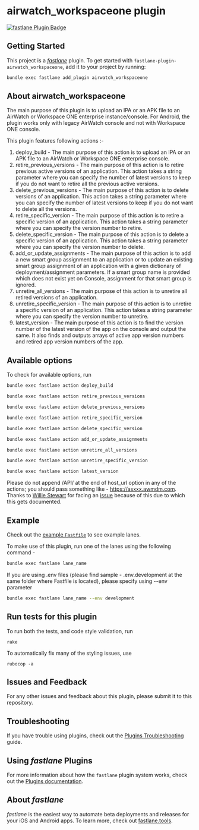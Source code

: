 # airwatch_workspaceone plugin

[![fastlane Plugin Badge](https://rawcdn.githack.com/fastlane/fastlane/master/fastlane/assets/plugin-badge.svg)](https://rubygems.org/gems/fastlane-plugin-airwatch_workspaceone)

## Getting Started

This project is a [_fastlane_](https://github.com/fastlane/fastlane) plugin. To get started with `fastlane-plugin-airwatch_workspaceone`, add it to your project by running:

```bash
bundle exec fastlane add_plugin airwatch_workspaceone
```

## About airwatch_workspaceone

The main purpose of this plugin is to upload an IPA or an APK file to an AirWatch or Workspace ONE enterprise instance/console. For Android, the plugin works only with legacy AirWatch console and not with Workspace ONE console.

This plugin features following actions :-
1. deploy_build - The main purpose of this action is to upload an IPA or an APK file to an AirWatch or Workspace ONE enterprise console.
2. retire_previous_versions - The main purpose of this action is to retire previous active versions of an application. This action takes a string parameter where you can specify the number of latest versions to keep if you do not want to retire all the previous active versions.
3. delete_previous_versions - The main purpose of this action is to delete versions of an application. This action takes a string parameter where you can specify the number of latest versions to keep if you do not want to delete all the versions.
4. retire_specific_version - The main purpose of this action is to retire a specific version of an application. This action takes a string parameter where you can specify the version number to retire.
5. delete_specific_version - The main purpose of this action is to delete a specific version of an application. This action takes a string parameter where you can specify the version number to delete.
6. add_or_update_assignments - The main purpose of this action is to add a new smart group assignment to an application or to update an existing smart group assignment of an application with a given dictionary of deployment/assignment parameters. If a smart group name is provided which does not exist yet on Console, assignment for that smart group is ignored.
7. unretire_all_versions - The main purpose of this action is to unretire all retired versions of an application.
8. unretire_specific_version - The main purpose of this action is to unretire a specific version of an application. This action takes a string parameter where you can specify the version number to unretire.
9. latest_version - The main purpose of this action is to find the version number of the latest version of the app on the console and output the same. It also finds and outputs arrays of active app version numbers and retired app version numbers of the app.

## Available options

To check for available options, run

```bash
bundle exec fastlane action deploy_build
```
```bash
bundle exec fastlane action retire_previous_versions
```
```bash
bundle exec fastlane action delete_previous_versions
```
```bash
bundle exec fastlane action retire_specific_version
```
```bash
bundle exec fastlane action delete_specific_version
```
```bash
bundle exec fastlane action add_or_update_assignments
```
```bash
bundle exec fastlane action unretire_all_versions
```
```bash
bundle exec fastlane action unretire_specific_version
```
```bash
bundle exec fastlane action latest_version
```
Please do not append /API/ at the end of host_url option in any of the actions; you should pass something like - https://asxxx.awmdm.com. Thanks to [Willie Stewart](https://github.com/wstewartii) for facing an [issue](https://github.com/letsbondiway/fastlane-plugin-airwatch_workspaceone/issues/2) because of this due to which this gets documented.
## Example

Check out the [example `Fastfile`](fastlane/Fastfile) to see example lanes.

To make use of this plugin, run one of the lanes using the following command -

```bash
bundle exec fastlane lane_name
```
If you are using .env files (please find sample - .env.development at the same folder where Fastfile is located), please specify using --env parameter

```bash
bundle exec fastlane lane_name --env development
```

## Run tests for this plugin

To run both the tests, and code style validation, run

```
rake
```

To automatically fix many of the styling issues, use
```
rubocop -a
```

## Issues and Feedback

For any other issues and feedback about this plugin, please submit it to this repository.

## Troubleshooting

If you have trouble using plugins, check out the [Plugins Troubleshooting](https://docs.fastlane.tools/plugins/plugins-troubleshooting/) guide.

## Using _fastlane_ Plugins

For more information about how the `fastlane` plugin system works, check out the [Plugins documentation](https://docs.fastlane.tools/plugins/create-plugin/).

## About _fastlane_

_fastlane_ is the easiest way to automate beta deployments and releases for your iOS and Android apps. To learn more, check out [fastlane.tools](https://fastlane.tools).
